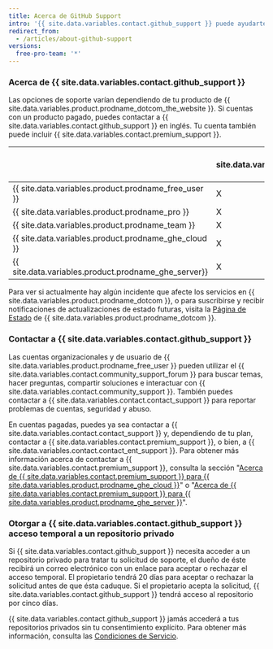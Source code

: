 ```yaml
---
title: Acerca de GitHub Support
intro: '{{ site.data.variables.contact.github_support }} puede ayudarte a solucionar los problemas con los que te encuentres cuando utilices {{ site.data.variables.product.prodname_dotcom }}.'
redirect_from:
  - /articles/about-github-support
versions:
  free-pro-team: '*'
---
```


### Acerca de {{ site.data.variables.contact.github_support }}

Las opciones de soporte varían dependiendo de tu producto de {{ site.data.variables.product.prodname_dotcom_the_website }}. Si cuentas con un producto pagado, puedes contactar a {{ site.data.variables.contact.github_support }} en inglés. Tu cuenta también puede incluir {{ site.data.variables.contact.premium_support }}.

|                                                        | {{ site.data.variables.product.prodname_gcf }} | Soporte estándar | Soporte premium |
| ------------------------------------------------------ | ---------------------------------------------- | ---------------- | --------------- |
| {{ site.data.variables.product.prodname_free_user }} | X                                              |                  |                 |
| {{ site.data.variables.product.prodname_pro }}         | X                                              | X                |                 |
| {{ site.data.variables.product.prodname_team }}        | X                                              | X                |                 |
| {{ site.data.variables.product.prodname_ghe_cloud }} | X                                              | X                | X               |
| {{ site.data.variables.product.prodname_ghe_server}} | X                                              | X                | X               |

Para ver si actualmente hay algún incidente que afecte los servicios en {{ site.data.variables.product.prodname_dotcom }}, o para suscribirse y recibir notificaciones de actualizaciones de estado futuras, visita la [Página de Estado](https://www.githubstatus.com/) de {{ site.data.variables.product.prodname_dotcom }}.

### Contactar a {{ site.data.variables.contact.github_support }}

Las cuentas organizacionales y de usuario de {{ site.data.variables.product.prodname_free_user }} pueden utilizar el {{ site.data.variables.contact.community_support_forum }} para buscar temas, hacer preguntas, compartir soluciones e interactuar con {{ site.data.variables.contact.community_support }}. También puedes contactar a {{ site.data.variables.contact.contact_support }} para reportar problemas de cuentas, seguridad y abuso.

En cuentas pagadas, puedes ya sea contactar a {{ site.data.variables.contact.contact_support }} y, dependiendo de tu plan, contactar a {{ site.data.variables.contact.premium_support }}, o bien, a {{ site.data.variables.contact.contact_ent_support }}. Para obtener más información acerca de contactar a {{ site.data.variables.contact.premium_support }}, consulta la sección "[Acerca de {{ site.data.variables.contact.premium_support }} para {{ site.data.variables.product.prodname_ghe_cloud }}](/articles/about-github-premium-support-for-github-enterprise-cloud)" o "[Acerca de {{ site.data.variables.contact.premium_support }} para {{ site.data.variables.product.prodname_ghe_server }}](/enterprise/admin/enterprise-support/about-github-premium-support-for-github-enterprise)".

### Otorgar a {{ site.data.variables.contact.github_support }} acceso temporal a un repositorio privado

Si {{ site.data.variables.contact.github_support }} necesita acceder a un repositorio privado para tratar tu solicitud de soporte, el dueño de éste recibirá un correo electrónico con un enlace para aceptar o rechazar el acceso temporal. El propietario tendrá 20 días para aceptar o rechazar la solicitud antes de que ésta caduque. Si el propietario acepta la solicitud, {{ site.data.variables.contact.github_support }} tendrá acceso al repositorio por cinco días.

{{ site.data.variables.contact.github_support }} jamás accederá a tus repositorios privados sin tu consentimiento explícito. Para obtener más información, consulta las [Condiciones de Servicio](/articles/github-terms-of-service#3-access).
